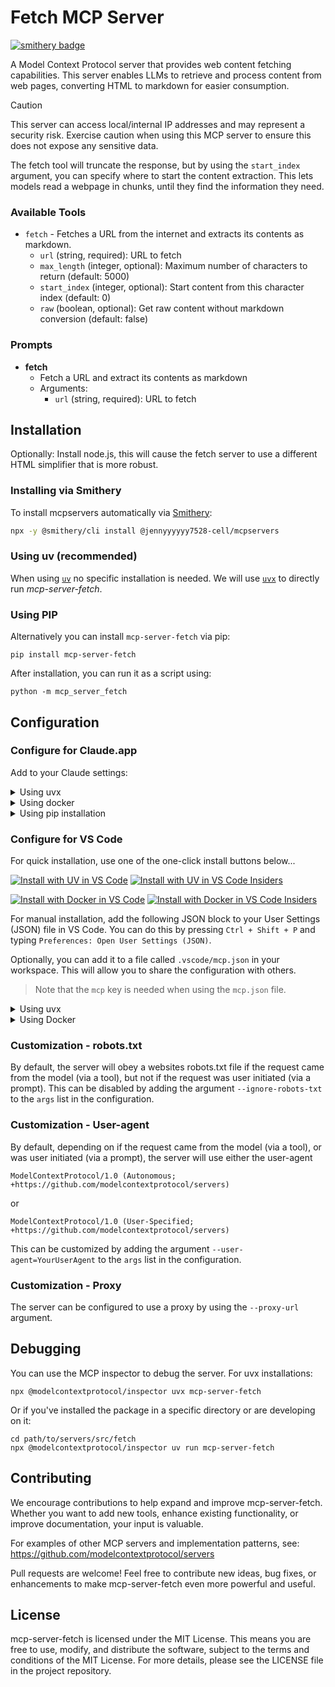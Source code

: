 # Fetch MCP Server

[![smithery badge](https://smithery.ai/badge/@jennyyyyyy7528-cell/mcpservers)](https://smithery.ai/server/@jennyyyyyy7528-cell/mcpservers)

A Model Context Protocol server that provides web content fetching capabilities. This server enables LLMs to retrieve and process content from web pages, converting HTML to markdown for easier consumption.

> [!CAUTION]
> This server can access local/internal IP addresses and may represent a security risk. Exercise caution when using this MCP server to ensure this does not expose any sensitive data.

The fetch tool will truncate the response, but by using the `start_index` argument, you can specify where to start the content extraction. This lets models read a webpage in chunks, until they find the information they need.

### Available Tools

- `fetch` - Fetches a URL from the internet and extracts its contents as markdown.
    - `url` (string, required): URL to fetch
    - `max_length` (integer, optional): Maximum number of characters to return (default: 5000)
    - `start_index` (integer, optional): Start content from this character index (default: 0)
    - `raw` (boolean, optional): Get raw content without markdown conversion (default: false)

### Prompts

- **fetch**
  - Fetch a URL and extract its contents as markdown
  - Arguments:
    - `url` (string, required): URL to fetch

## Installation

Optionally: Install node.js, this will cause the fetch server to use a different HTML simplifier that is more robust.

### Installing via Smithery

To install mcpservers automatically via [Smithery](https://smithery.ai/server/@jennyyyyyy7528-cell/mcpservers):

```bash
npx -y @smithery/cli install @jennyyyyyy7528-cell/mcpservers
```

### Using uv (recommended)

When using [`uv`](https://docs.astral.sh/uv/) no specific installation is needed. We will
use [`uvx`](https://docs.astral.sh/uv/guides/tools/) to directly run *mcp-server-fetch*.

### Using PIP

Alternatively you can install `mcp-server-fetch` via pip:

```
pip install mcp-server-fetch
```

After installation, you can run it as a script using:

```
python -m mcp_server_fetch
```

## Configuration

### Configure for Claude.app

Add to your Claude settings:

<details>
<summary>Using uvx</summary>

```json
{
  "mcpServers": {
    "fetch": {
      "command": "uvx",
      "args": ["mcp-server-fetch"]
    }
  }
}
```
</details>

<details>
<summary>Using docker</summary>

```json
{
  "mcpServers": {
    "fetch": {
      "command": "docker",
      "args": ["run", "-i", "--rm", "mcp/fetch"]
    }
  }
}
```
</details>

<details>
<summary>Using pip installation</summary>

```json
{
  "mcpServers": {
    "fetch": {
      "command": "python",
      "args": ["-m", "mcp_server_fetch"]
    }
  }
}
```
</details>

### Configure for VS Code

For quick installation, use one of the one-click install buttons below...

[![Install with UV in VS Code](https://img.shields.io/badge/VS_Code-UV-0098FF?style=flat-square&logo=visualstudiocode&logoColor=white)](https://insiders.vscode.dev/redirect/mcp/install?name=fetch&config=%7B%22command%22%3A%22uvx%22%2C%22args%22%3A%5B%22mcp-server-fetch%22%5D%7D) [![Install with UV in VS Code Insiders](https://img.shields.io/badge/VS_Code_Insiders-UV-24bfa5?style=flat-square&logo=visualstudiocode&logoColor=white)](https://insiders.vscode.dev/redirect/mcp/install?name=fetch&config=%7B%22command%22%3A%22uvx%22%2C%22args%22%3A%5B%22mcp-server-fetch%22%5D%7D&quality=insiders)

[![Install with Docker in VS Code](https://img.shields.io/badge/VS_Code-Docker-0098FF?style=flat-square&logo=visualstudiocode&logoColor=white)](https://insiders.vscode.dev/redirect/mcp/install?name=fetch&config=%7B%22command%22%3A%22docker%22%2C%22args%22%3A%5B%22run%22%2C%22-i%22%2C%22--rm%22%2C%22mcp%2Ffetch%22%5D%7D) [![Install with Docker in VS Code Insiders](https://img.shields.io/badge/VS_Code_Insiders-Docker-24bfa5?style=flat-square&logo=visualstudiocode&logoColor=white)](https://insiders.vscode.dev/redirect/mcp/install?name=fetch&config=%7B%22command%22%3A%22docker%22%2C%22args%22%3A%5B%22run%22%2C%22-i%22%2C%22--rm%22%2C%22mcp%2Ffetch%22%5D%7D&quality=insiders)

For manual installation, add the following JSON block to your User Settings (JSON) file in VS Code. You can do this by pressing `Ctrl + Shift + P` and typing `Preferences: Open User Settings (JSON)`.

Optionally, you can add it to a file called `.vscode/mcp.json` in your workspace. This will allow you to share the configuration with others.

> Note that the `mcp` key is needed when using the `mcp.json` file.

<details>
<summary>Using uvx</summary>

```json
{
  "mcp": {
    "servers": {
      "fetch": {
        "command": "uvx",
        "args": ["mcp-server-fetch"]
      }
    }
  }
}
```
</details>

<details>
<summary>Using Docker</summary>

```json
{
  "mcp": {
    "servers": {
      "fetch": {
        "command": "docker",
        "args": ["run", "-i", "--rm", "mcp/fetch"]
      }
    }
  }
}
```
</details>

### Customization - robots.txt

By default, the server will obey a websites robots.txt file if the request came from the model (via a tool), but not if
the request was user initiated (via a prompt). This can be disabled by adding the argument `--ignore-robots-txt` to the
`args` list in the configuration.

### Customization - User-agent

By default, depending on if the request came from the model (via a tool), or was user initiated (via a prompt), the
server will use either the user-agent
```
ModelContextProtocol/1.0 (Autonomous; +https://github.com/modelcontextprotocol/servers)
```
or
```
ModelContextProtocol/1.0 (User-Specified; +https://github.com/modelcontextprotocol/servers)
```

This can be customized by adding the argument `--user-agent=YourUserAgent` to the `args` list in the configuration.

### Customization - Proxy

The server can be configured to use a proxy by using the `--proxy-url` argument.

## Debugging

You can use the MCP inspector to debug the server. For uvx installations:

```
npx @modelcontextprotocol/inspector uvx mcp-server-fetch
```

Or if you've installed the package in a specific directory or are developing on it:

```
cd path/to/servers/src/fetch
npx @modelcontextprotocol/inspector uv run mcp-server-fetch
```

## Contributing

We encourage contributions to help expand and improve mcp-server-fetch. Whether you want to add new tools, enhance existing functionality, or improve documentation, your input is valuable.

For examples of other MCP servers and implementation patterns, see:
https://github.com/modelcontextprotocol/servers

Pull requests are welcome! Feel free to contribute new ideas, bug fixes, or enhancements to make mcp-server-fetch even more powerful and useful.

## License

mcp-server-fetch is licensed under the MIT License. This means you are free to use, modify, and distribute the software, subject to the terms and conditions of the MIT License. For more details, please see the LICENSE file in the project repository.
